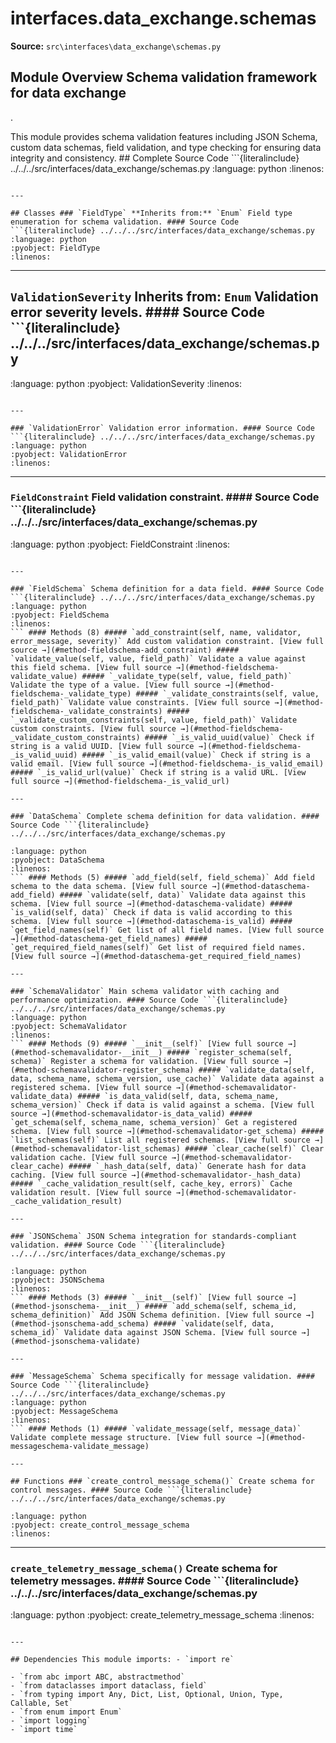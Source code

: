# interfaces.data_exchange.schemas

**Source:** `src\interfaces\data_exchange\schemas.py`

## Module Overview Schema validation framework for data exchange

.


This module provides schema validation features including JSON Schema, custom data schemas, field validation,
and type checking for ensuring data integrity and consistency. ## Complete Source Code ```{literalinclude} ../../../src/interfaces/data_exchange/schemas.py
:language: python
:linenos:
```

---

## Classes ### `FieldType` **Inherits from:** `Enum` Field type enumeration for schema validation. #### Source Code ```{literalinclude} ../../../src/interfaces/data_exchange/schemas.py
:language: python
:pyobject: FieldType
:linenos:
```

---

## `ValidationSeverity` **Inherits from:** `Enum` Validation error severity levels. #### Source Code ```{literalinclude} ../../../src/interfaces/data_exchange/schemas.py

:language: python
:pyobject: ValidationSeverity
:linenos:
```

---

### `ValidationError` Validation error information. #### Source Code ```{literalinclude} ../../../src/interfaces/data_exchange/schemas.py
:language: python
:pyobject: ValidationError
:linenos:
```

---

### `FieldConstraint` Field validation constraint. #### Source Code ```{literalinclude} ../../../src/interfaces/data_exchange/schemas.py

:language: python
:pyobject: FieldConstraint
:linenos:
```

---

### `FieldSchema` Schema definition for a data field. #### Source Code ```{literalinclude} ../../../src/interfaces/data_exchange/schemas.py
:language: python
:pyobject: FieldSchema
:linenos:
``` #### Methods (8) ##### `add_constraint(self, name, validator, error_message, severity)` Add custom validation constraint. [View full source →](#method-fieldschema-add_constraint) ##### `validate_value(self, value, field_path)` Validate a value against this field schema. [View full source →](#method-fieldschema-validate_value) ##### `_validate_type(self, value, field_path)` Validate the type of a value. [View full source →](#method-fieldschema-_validate_type) ##### `_validate_constraints(self, value, field_path)` Validate value constraints. [View full source →](#method-fieldschema-_validate_constraints) ##### `_validate_custom_constraints(self, value, field_path)` Validate custom constraints. [View full source →](#method-fieldschema-_validate_custom_constraints) ##### `_is_valid_uuid(value)` Check if string is a valid UUID. [View full source →](#method-fieldschema-_is_valid_uuid) ##### `_is_valid_email(value)` Check if string is a valid email. [View full source →](#method-fieldschema-_is_valid_email) ##### `_is_valid_url(value)` Check if string is a valid URL. [View full source →](#method-fieldschema-_is_valid_url)

---

### `DataSchema` Complete schema definition for data validation. #### Source Code ```{literalinclude} ../../../src/interfaces/data_exchange/schemas.py

:language: python
:pyobject: DataSchema
:linenos:
``` #### Methods (5) ##### `add_field(self, field_schema)` Add field schema to the data schema. [View full source →](#method-dataschema-add_field) ##### `validate(self, data)` Validate data against this schema. [View full source →](#method-dataschema-validate) ##### `is_valid(self, data)` Check if data is valid according to this schema. [View full source →](#method-dataschema-is_valid) ##### `get_field_names(self)` Get list of all field names. [View full source →](#method-dataschema-get_field_names) ##### `get_required_field_names(self)` Get list of required field names. [View full source →](#method-dataschema-get_required_field_names)

---

### `SchemaValidator` Main schema validator with caching and performance optimization. #### Source Code ```{literalinclude} ../../../src/interfaces/data_exchange/schemas.py
:language: python
:pyobject: SchemaValidator
:linenos:
``` #### Methods (9) ##### `__init__(self)` [View full source →](#method-schemavalidator-__init__) ##### `register_schema(self, schema)` Register a schema for validation. [View full source →](#method-schemavalidator-register_schema) ##### `validate_data(self, data, schema_name, schema_version, use_cache)` Validate data against a registered schema. [View full source →](#method-schemavalidator-validate_data) ##### `is_data_valid(self, data, schema_name, schema_version)` Check if data is valid against a schema. [View full source →](#method-schemavalidator-is_data_valid) ##### `get_schema(self, schema_name, schema_version)` Get a registered schema. [View full source →](#method-schemavalidator-get_schema) ##### `list_schemas(self)` List all registered schemas. [View full source →](#method-schemavalidator-list_schemas) ##### `clear_cache(self)` Clear validation cache. [View full source →](#method-schemavalidator-clear_cache) ##### `_hash_data(self, data)` Generate hash for data caching. [View full source →](#method-schemavalidator-_hash_data) ##### `_cache_validation_result(self, cache_key, errors)` Cache validation result. [View full source →](#method-schemavalidator-_cache_validation_result)

---

### `JSONSchema` JSON Schema integration for standards-compliant validation. #### Source Code ```{literalinclude} ../../../src/interfaces/data_exchange/schemas.py

:language: python
:pyobject: JSONSchema
:linenos:
``` #### Methods (3) ##### `__init__(self)` [View full source →](#method-jsonschema-__init__) ##### `add_schema(self, schema_id, schema_definition)` Add JSON Schema definition. [View full source →](#method-jsonschema-add_schema) ##### `validate(self, data, schema_id)` Validate data against JSON Schema. [View full source →](#method-jsonschema-validate)

---

### `MessageSchema` Schema specifically for message validation. #### Source Code ```{literalinclude} ../../../src/interfaces/data_exchange/schemas.py
:language: python
:pyobject: MessageSchema
:linenos:
``` #### Methods (1) ##### `validate_message(self, message_data)` Validate complete message structure. [View full source →](#method-messageschema-validate_message)

---

## Functions ### `create_control_message_schema()` Create schema for control messages. #### Source Code ```{literalinclude} ../../../src/interfaces/data_exchange/schemas.py

:language: python
:pyobject: create_control_message_schema
:linenos:
```

---

### `create_telemetry_message_schema()` Create schema for telemetry messages. #### Source Code ```{literalinclude} ../../../src/interfaces/data_exchange/schemas.py
:language: python
:pyobject: create_telemetry_message_schema
:linenos:
```

---

## Dependencies This module imports: - `import re`

- `from abc import ABC, abstractmethod`
- `from dataclasses import dataclass, field`
- `from typing import Any, Dict, List, Optional, Union, Type, Callable, Set`
- `from enum import Enum`
- `import logging`
- `import time`

